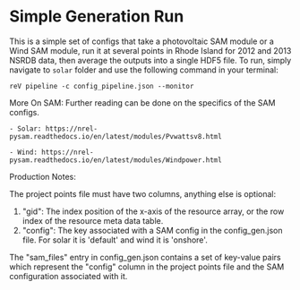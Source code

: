 Simple Generation Run
===========================

This is a simple set of configs that take a photovoltaic SAM module or a Wind SAM module, run it at several points in Rhode Island for 2012 and 2013 NSRDB data, then average the outputs into a single HDF5 file. To run, simply navigate to `solar` folder and use the following command in your terminal:

```
reV pipeline -c config_pipeline.json --monitor
```
More On SAM:
Further reading can be done on the specifics of the SAM configs.

    - Solar: https://nrel-pysam.readthedocs.io/en/latest/modules/Pvwattsv8.html
        
    - Wind: https://nrel-pysam.readthedocs.io/en/latest/modules/Windpower.html


Production Notes:

The project points file must have two columns, anything else is optional:
  1) "gid": The index position of the x-axis of the resource array, or the row index of the resource meta data table.
  2) "config": The key associated with a SAM config in the config_gen.json file. For solar it is 'default' and wind it is 'onshore'.

The "sam_files" entry in config_gen.json contains a set of key-value pairs which represent the "config" column in the project points file and the SAM configuration associated with it.

